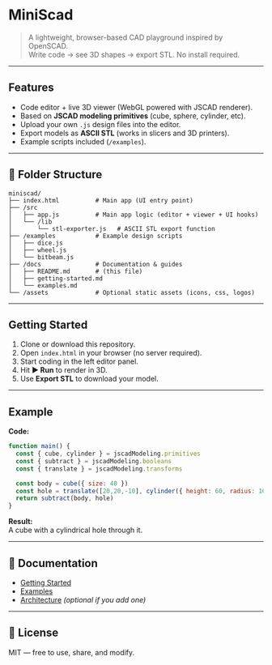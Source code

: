 # MiniScad

> A lightweight, browser-based CAD playground inspired by OpenSCAD.  
> Write code → see 3D shapes → export STL. No install required.

---

## Features
- Code editor + live 3D viewer (WebGL powered with JSCAD renderer).
- Based on **JSCAD modeling primitives** (cube, sphere, cylinder, etc).
- Upload your own `.js` design files into the editor.
- Export models as **ASCII STL** (works in slicers and 3D printers).
- Example scripts included (`/examples`).

---

## 📂 Folder Structure
```
miniscad/
├── index.html          # Main app (UI entry point)
├── /src
│   ├── app.js          # Main app logic (editor + viewer + UI hooks)
│   └── /lib
│       └── stl-exporter.js   # ASCII STL export function
├── /examples           # Example design scripts
│   ├── dice.js
│   ├── wheel.js
│   └── bitbeam.js
├── /docs               # Documentation & guides
│   ├── README.md       # (this file)
│   ├── getting-started.md
│   └── examples.md
└── /assets             # Optional static assets (icons, css, logos)
```

---

## Getting Started
1. Clone or download this repository.  
2. Open `index.html` in your browser (no server required).  
3. Start coding in the left editor panel.  
4. Hit **▶ Run** to render in 3D.  
5. Use **Export STL** to download your model.

---

## Example

**Code:**
```js
function main() {
  const { cube, cylinder } = jscadModeling.primitives
  const { subtract } = jscadModeling.booleans
  const { translate } = jscadModeling.transforms

  const body = cube({ size: 40 })
  const hole = translate([20,20,-10], cylinder({ height: 60, radius: 10 }))
  return subtract(body, hole)
}
```

**Result:**  
A cube with a cylindrical hole through it.

---

## 📘 Documentation
- [Getting Started](docs/getting-started.md)  
- [Examples](docs/examples.md)  
- [Architecture](docs/architecture.md) *(optional if you add one)*

---

## 📜 License
MIT — free to use, share, and modify.

